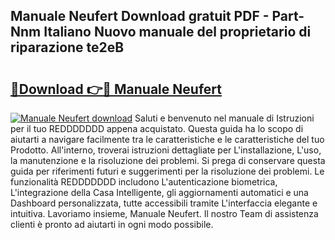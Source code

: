 ## Manuale Neufert Download gratuit PDF - Part-Nnm Italiano Nuovo manuale del proprietario di riparazione te2eB

# <h2><a href="http://dfbjxwn.blite.top/?on=Manuale+Neufert">🔗Download 👉🔴 Manuale Neufert</a></h2>

[![Manuale Neufert download](https://i.imgur.com/lujVjoI.png)](http://dfbjxwn.blite.top/?on=Manuale+Neufert)
Saluti e benvenuto nel manuale di Istruzioni per il tuo REDDDDDDD appena acquistato. Questa guida ha lo scopo di aiutarti a navigare facilmente tra le caratteristiche e le caratteristiche del tuo Prodotto. All'interno, troverai istruzioni dettagliate per L'installazione, L'uso, la manutenzione e la risoluzione dei problemi. Si prega di conservare questa guida per riferimenti futuri e suggerimenti per la risoluzione dei problemi. Le funzionalità REDDDDDDD includono L'autenticazione biometrica, L'integrazione della Casa Intelligente, gli aggiornamenti automatici e una Dashboard personalizzata, tutte accessibili tramite L'interfaccia elegante e intuitiva. Lavoriamo insieme, Manuale Neufert. Il nostro Team di assistenza clienti è pronto ad aiutarti in ogni modo possibile.
